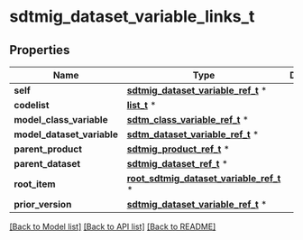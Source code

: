 # sdtmig_dataset_variable_links_t

## Properties
Name | Type | Description | Notes
------------ | ------------- | ------------- | -------------
**self** | [**sdtmig_dataset_variable_ref_t**](sdtmig_dataset_variable_ref.md) \* |  | [optional] 
**codelist** | [**list_t**](root_ct_codelist_ref_element.md) \* |  | [optional] 
**model_class_variable** | [**sdtm_class_variable_ref_t**](sdtm_class_variable_ref.md) \* |  | [optional] 
**model_dataset_variable** | [**sdtm_dataset_variable_ref_t**](sdtm_dataset_variable_ref.md) \* |  | [optional] 
**parent_product** | [**sdtmig_product_ref_t**](sdtmig_product_ref.md) \* |  | [optional] 
**parent_dataset** | [**sdtmig_dataset_ref_t**](sdtmig_dataset_ref.md) \* |  | [optional] 
**root_item** | [**root_sdtmig_dataset_variable_ref_t**](root_sdtmig_dataset_variable_ref.md) \* |  | [optional] 
**prior_version** | [**sdtmig_dataset_variable_ref_t**](sdtmig_dataset_variable_ref.md) \* |  | [optional] 

[[Back to Model list]](../README.md#documentation-for-models) [[Back to API list]](../README.md#documentation-for-api-endpoints) [[Back to README]](../README.md)


